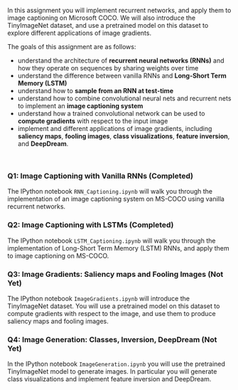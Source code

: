 In this assignment you will implement recurrent networks, and apply them to image captioning on Microsoft COCO. We will also introduce the TinyImageNet dataset, and use a pretrained model on this dataset to explore different applications of image gradients.

The goals of this assignment are as follows:

- understand the architecture of **recurrent neural networks (RNNs)** and how they operate on sequences by sharing weights over time
- understand the difference between vanilla RNNs and **Long-Short Term Memory (LSTM)**
- understand how to **sample from an RNN at test-time**
- understand how to combine convolutional neural nets and recurrent nets to implement an **image captioning system**
- understand how a trained convolutional network can be used to **compute gradients** with respect to the input image
- implement and different applications of image gradients, including **saliency maps**, **fooling images**, **class visualizations**, **feature inversion**, and **DeepDream**.

</br>

### Q1: Image Captioning with Vanilla RNNs (Completed)

The IPython notebook `RNN_Captioning.ipynb` will walk you through the implementation of an image captioning system on MS-COCO using vanilla recurrent networks.

### Q2: Image Captioning with LSTMs (Completed)

The IPython notebook `LSTM_Captioning.ipynb` will walk you through the implementation of Long-Short Term Memory (LSTM) RNNs, and apply them to image captioning on MS-COCO.

### Q3: Image Gradients: Saliency maps and Fooling Images (Not Yet)

The IPython notebook `ImageGradients.ipynb` will introduce the TinyImageNet dataset. You will use a pretrained model on this dataset to compute gradients with respect to the image, and use them to produce saliency maps and fooling images.

### Q4: Image Generation: Classes, Inversion, DeepDream (Not Yet)

In the IPython notebook `ImageGeneration.ipynb` you will use the pretrained TinyImageNet model to generate images. In particular you will generate class visualizations and implement feature inversion and DeepDream.



